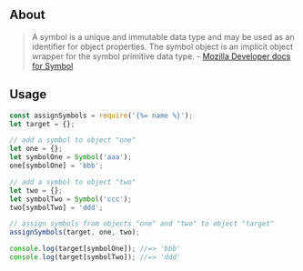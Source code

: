 ## About

> A symbol is a unique and immutable data type and may be used as an identifier for object properties. The symbol object is an implicit object wrapper for the symbol primitive data type. - [Mozilla Developer docs for Symbol](https://developer.mozilla.org/en-US/docs/Web/JavaScript/Reference/Global_Objects/Symbol)

## Usage

```js
const assignSymbols = require('{%= name %}');
let target = {};

// add a symbol to object "one"
let one = {};
let symbolOne = Symbol('aaa');
one[symbolOne] = 'bbb';

// add a symbol to object "two"
let two = {};
let symbolTwo = Symbol('ccc');
two[symbolTwo] = 'ddd';

// assign symbols from objects "one" and "two" to object "target"
assignSymbols(target, one, two);

console.log(target[symbolOne]); //=> 'bbb'
console.log(target[symbolTwo]); //=> 'ddd'
```
